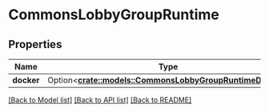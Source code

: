 # CommonsLobbyGroupRuntime

## Properties

Name | Type | Description | Notes
------------ | ------------- | ------------- | -------------
**docker** | Option<[**crate::models::CommonsLobbyGroupRuntimeDocker**](CommonsLobbyGroupRuntimeDocker.md)> |  | [optional]

[[Back to Model list]](../README.md#documentation-for-models) [[Back to API list]](../README.md#documentation-for-api-endpoints) [[Back to README]](../README.md)


